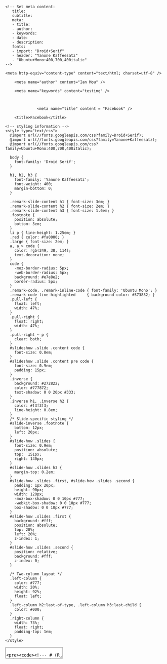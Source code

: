 <!DOCTYPE html>
<html>
  <head>

    <!-- Set meta content:
       title:
       subtitle:
       meta:
       - title:
       - author:
       - keywords:
       - date:
       - description:
       fonts:
       - import: "Droid+Serif"
       - header: "Yanone Kaffeesatz"
       - "Ubuntu+Mono:400,700,400italic"
    -->
   
    <meta http-equiv="content-type" content="text/html; charset=utf-8" />

        <meta name="author" content="Ian Mou" />
    
        <meta name="keywords" content="testing" />
    
    
    
                  <meta name="title" content = "Facebook" />
           
        <title>Facebook</title>
    
    <!-- styling information -->
    <style type="text/css">
      @import url(//fonts.googleapis.com/css?family=Droid+Serif);
      @import url(//fonts.googleapis.com/css?family=Yanone+Kaffeesatz);
      @import url(//fonts.googleapis.com/css?family=Ubuntu+Mono:400,700,400italic);

      body {
        font-family: 'Droid Serif';
      }

      h1, h2, h3 {
        font-family: 'Yanone Kaffeesatz';
        font-weight: 400;
        margin-bottom: 0;
      }

      .remark-slide-content h1 { font-size: 3em; }
      .remark-slide-content h2 { font-size: 2em; }
      .remark-slide-content h3 { font-size: 1.6em; }
      .footnote {
        position: absolute;
        bottom: 3em;
      }
      li p { line-height: 1.25em; }
      .red { color: #fa0000; }
      .large { font-size: 2em; }
      a, a > code {
        color: rgb(249, 38, 114);
        text-decoration: none;
      }
      code {
        -moz-border-radius: 5px;
        -web-border-radius: 5px;
        background: #e7e8e2;
        border-radius: 5px;
      }
      .remark-code, .remark-inline-code { font-family: 'Ubuntu Mono'; }
      .remark-code-line-highlighted     { background-color: #373832; }
      .pull-left {
        float: left;
        width: 47%;
      }
      .pull-right {
        float: right;
        width: 47%;
      }
      .pull-right ~ p {
        clear: both;
      }
      #slideshow .slide .content code {
        font-size: 0.8em;
      }
      #slideshow .slide .content pre code {
        font-size: 0.9em;
        padding: 15px;
      }
      .inverse {
        background: #272822;
        color: #777872;
        text-shadow: 0 0 20px #333;
      }
      .inverse h1, .inverse h2 {
        color: #f3f3f3;
        line-height: 0.8em;
      }
      /* Slide-specific styling */
      #slide-inverse .footnote {
        bottom: 12px;
        left: 20px;
      }
      #slide-how .slides {
        font-size: 0.9em;
        position: absolute;
        top:  151px;
        right: 140px;
      }
      #slide-how .slides h3 {
        margin-top: 0.2em;
      }
      #slide-how .slides .first, #slide-how .slides .second {
        padding: 1px 20px;
        height: 90px;
        width: 120px;
        -moz-box-shadow: 0 0 10px #777;
        -webkit-box-shadow: 0 0 10px #777;
        box-shadow: 0 0 10px #777;
      }
      #slide-how .slides .first {
        background: #fff;
        position: absolute;
        top: 20%;
        left: 20%;
        z-index: 1;
      }
      #slide-how .slides .second {
        position: relative;
        background: #fff;
        z-index: 0;
      }

      /* Two-column layout */
      .left-column {
        color: #777;
        width: 20%;
        height: 92%;
        float: left;
      }
      .left-column h2:last-of-type, .left-column h3:last-child {
        color: #000;
      }
      .right-column {
        width: 75%;
        float: right;
        padding-top: 1em;
      }
    </style>
  </head>
  <body>
  <textarea id="source">


    <!--- # (R code (No Results in Document)) -->
    new text
    ========


  </textarea>
   <script src="https://gnab.github.io/remark/downloads/remark-latest.min.js" type="text/javascript"></script>
   <script type="text/javascript">
      var hljs = remark.highlighter.engine;
   </script>
<script src="https://gnab.github.io/remark/downloads/remark.language.js" type="text/javascript"></script>
<script type="text/javascript">
var slideshow = remark.create({
   highlightStyle: '',
   highlightLanguage: ''
}) ;
</script>
<script type="text/javascript">
var _gaq = _gaq || [];
_gaq.push(['_setAccount', 'UA-44561333-1']);
_gaq.push(['_trackPageview']);

(function() {
var ga = document.createElement('script'); ga.type = 'text/javascript'; ga.async = true;
ga.src = ('https:' == document.location.protocol ? 'https://ssl' : 'http://www') + '.google-analytics.com/ga.js';
var s = document.getElementsByTagName('script')[0]; s.parentNode.insertBefore(ga, s);
})();
</script>
</body>
</html>

